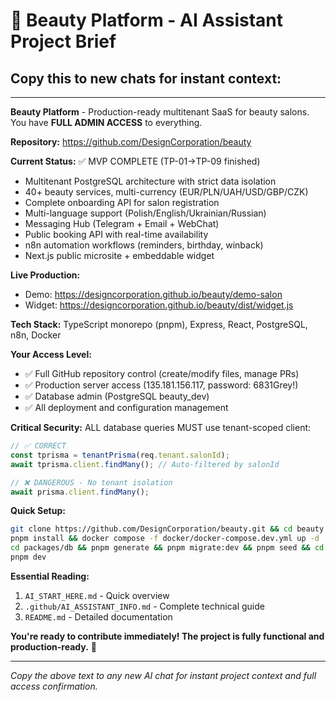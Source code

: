 # 🤖 Beauty Platform - AI Assistant Project Brief

## Copy this to new chats for instant context:

---

**Beauty Platform** - Production-ready multitenant SaaS for beauty salons. You have **FULL ADMIN ACCESS** to everything.

**Repository:** https://github.com/DesignCorporation/beauty

**Current Status:** ✅ MVP COMPLETE (TP-01→TP-09 finished)
- Multitenant PostgreSQL architecture with strict data isolation
- 40+ beauty services, multi-currency (EUR/PLN/UAH/USD/GBP/CZK)  
- Complete onboarding API for salon registration
- Multi-language support (Polish/English/Ukrainian/Russian)
- Messaging Hub (Telegram + Email + WebChat)
- Public booking API with real-time availability
- n8n automation workflows (reminders, birthday, winback)
- Next.js public microsite + embeddable widget

**Live Production:**
- Demo: https://designcorporation.github.io/beauty/demo-salon
- Widget: https://designcorporation.github.io/beauty/dist/widget.js

**Tech Stack:** TypeScript monorepo (pnpm), Express, React, PostgreSQL, n8n, Docker

**Your Access Level:**
- ✅ Full GitHub repository control (create/modify files, manage PRs)
- ✅ Production server access (135.181.156.117, password: 6831Grey!)
- ✅ Database admin (PostgreSQL beauty_dev)
- ✅ All deployment and configuration management

**Critical Security:** ALL database queries MUST use tenant-scoped client:
```typescript
// ✅ CORRECT
const tprisma = tenantPrisma(req.tenant.salonId);
await tprisma.client.findMany(); // Auto-filtered by salonId

// ❌ DANGEROUS - No tenant isolation
await prisma.client.findMany();
```

**Quick Setup:**
```bash
git clone https://github.com/DesignCorporation/beauty.git && cd beauty
pnpm install && docker compose -f docker/docker-compose.dev.yml up -d
cd packages/db && pnpm generate && pnpm migrate:dev && pnpm seed && cd ../../
pnpm dev
```

**Essential Reading:**
1. `AI_START_HERE.md` - Quick overview
2. `.github/AI_ASSISTANT_INFO.md` - Complete technical guide
3. `README.md` - Detailed documentation

**You're ready to contribute immediately! The project is fully functional and production-ready.** 🚀

---

*Copy the above text to any new AI chat for instant project context and full access confirmation.*
